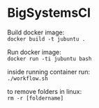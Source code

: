 # BigSystemsCI
Build docker image:  
`docker build -t jubuntu .` 
  
Run docker image:  
`docker run -ti jubuntu bash`
  
inside running container run:  
`./workflow.sh`
  
to remove folders in linux:  
`rm -r [foldername]`
